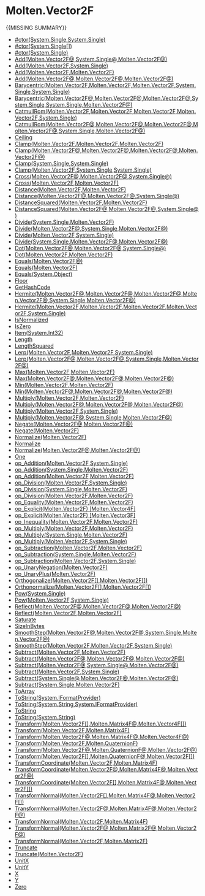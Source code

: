 ﻿  
# Molten.Vector2F
{{MISSING SUMMARY}}
  
*  [#ctor(System.Single,System.Single)](docs/Molten.Math/Molten/Vector2F/#ctor.md)  
*  [#ctor(System.Single[])](docs/Molten.Math/Molten/Vector2F/#ctor.md)  
*  [#ctor(System.Single)](docs/Molten.Math/Molten/Vector2F/#ctor.md)  
*  [Add(Molten.Vector2F@,System.Single@,Molten.Vector2F@)](docs/Molten.Math/Molten/Vector2F/Add.md)  
*  [Add(Molten.Vector2F,System.Single)](docs/Molten.Math/Molten/Vector2F/Add.md)  
*  [Add(Molten.Vector2F,Molten.Vector2F)](docs/Molten.Math/Molten/Vector2F/Add.md)  
*  [Add(Molten.Vector2F@,Molten.Vector2F@,Molten.Vector2F@)](docs/Molten.Math/Molten/Vector2F/Add.md)  
*  [Barycentric(Molten.Vector2F,Molten.Vector2F,Molten.Vector2F,System.Single,System.Single)](docs/Molten.Math/Molten/Vector2F/Barycentric.md)  
*  [Barycentric(Molten.Vector2F@,Molten.Vector2F@,Molten.Vector2F@,System.Single,System.Single,Molten.Vector2F@)](docs/Molten.Math/Molten/Vector2F/Barycentric.md)  
*  [CatmullRom(Molten.Vector2F,Molten.Vector2F,Molten.Vector2F,Molten.Vector2F,System.Single)](docs/Molten.Math/Molten/Vector2F/CatmullRom.md)  
*  [CatmullRom(Molten.Vector2F@,Molten.Vector2F@,Molten.Vector2F@,Molten.Vector2F@,System.Single,Molten.Vector2F@)](docs/Molten.Math/Molten/Vector2F/CatmullRom.md)  
*  [Ceiling](docs/Molten.Math/Molten/Vector2F/Ceiling.md)  
*  [Clamp(Molten.Vector2F,Molten.Vector2F,Molten.Vector2F)](docs/Molten.Math/Molten/Vector2F/Clamp.md)  
*  [Clamp(Molten.Vector2F@,Molten.Vector2F@,Molten.Vector2F@,Molten.Vector2F@)](docs/Molten.Math/Molten/Vector2F/Clamp.md)  
*  [Clamp(System.Single,System.Single)](docs/Molten.Math/Molten/Vector2F/Clamp.md)  
*  [Clamp(Molten.Vector2F,System.Single,System.Single)](docs/Molten.Math/Molten/Vector2F/Clamp.md)  
*  [Cross(Molten.Vector2F@,Molten.Vector2F@,System.Single@)](docs/Molten.Math/Molten/Vector2F/Cross.md)  
*  [Cross(Molten.Vector2F,Molten.Vector2F)](docs/Molten.Math/Molten/Vector2F/Cross.md)  
*  [Distance(Molten.Vector2F,Molten.Vector2F)](docs/Molten.Math/Molten/Vector2F/Distance.md)  
*  [Distance(Molten.Vector2F@,Molten.Vector2F@,System.Single@)](docs/Molten.Math/Molten/Vector2F/Distance.md)  
*  [DistanceSquared(Molten.Vector2F,Molten.Vector2F)](docs/Molten.Math/Molten/Vector2F/DistanceSquared.md)  
*  [DistanceSquared(Molten.Vector2F@,Molten.Vector2F@,System.Single@)](docs/Molten.Math/Molten/Vector2F/DistanceSquared.md)  
*  [Divide(System.Single,Molten.Vector2F)](docs/Molten.Math/Molten/Vector2F/Divide.md)  
*  [Divide(Molten.Vector2F@,System.Single,Molten.Vector2F@)](docs/Molten.Math/Molten/Vector2F/Divide.md)  
*  [Divide(Molten.Vector2F,System.Single)](docs/Molten.Math/Molten/Vector2F/Divide.md)  
*  [Divide(System.Single,Molten.Vector2F@,Molten.Vector2F@)](docs/Molten.Math/Molten/Vector2F/Divide.md)  
*  [Dot(Molten.Vector2F@,Molten.Vector2F@,System.Single@)](docs/Molten.Math/Molten/Vector2F/Dot.md)  
*  [Dot(Molten.Vector2F,Molten.Vector2F)](docs/Molten.Math/Molten/Vector2F/Dot.md)  
*  [Equals(Molten.Vector2F@)](docs/Molten.Math/Molten/Vector2F/Equals.md)  
*  [Equals(Molten.Vector2F)](docs/Molten.Math/Molten/Vector2F/Equals.md)  
*  [Equals(System.Object)](docs/Molten.Math/Molten/Vector2F/Equals.md)  
*  [Floor](docs/Molten.Math/Molten/Vector2F/Floor.md)  
*  [GetHashCode](docs/Molten.Math/Molten/Vector2F/GetHashCode.md)  
*  [Hermite(Molten.Vector2F@,Molten.Vector2F@,Molten.Vector2F@,Molten.Vector2F@,System.Single,Molten.Vector2F@)](docs/Molten.Math/Molten/Vector2F/Hermite.md)  
*  [Hermite(Molten.Vector2F,Molten.Vector2F,Molten.Vector2F,Molten.Vector2F,System.Single)](docs/Molten.Math/Molten/Vector2F/Hermite.md)  
*  [IsNormalized](docs/Molten.Math/Molten/Vector2F/IsNormalized.md)  
*  [IsZero](docs/Molten.Math/Molten/Vector2F/IsZero.md)  
*  [Item(System.Int32)](docs/Molten.Math/Molten/Vector2F/Item.md)  
*  [Length](docs/Molten.Math/Molten/Vector2F/Length.md)  
*  [LengthSquared](docs/Molten.Math/Molten/Vector2F/LengthSquared.md)  
*  [Lerp(Molten.Vector2F,Molten.Vector2F,System.Single)](docs/Molten.Math/Molten/Vector2F/Lerp.md)  
*  [Lerp(Molten.Vector2F@,Molten.Vector2F@,System.Single,Molten.Vector2F@)](docs/Molten.Math/Molten/Vector2F/Lerp.md)  
*  [Max(Molten.Vector2F,Molten.Vector2F)](docs/Molten.Math/Molten/Vector2F/Max.md)  
*  [Max(Molten.Vector2F@,Molten.Vector2F@,Molten.Vector2F@)](docs/Molten.Math/Molten/Vector2F/Max.md)  
*  [Min(Molten.Vector2F,Molten.Vector2F)](docs/Molten.Math/Molten/Vector2F/Min.md)  
*  [Min(Molten.Vector2F@,Molten.Vector2F@,Molten.Vector2F@)](docs/Molten.Math/Molten/Vector2F/Min.md)  
*  [Multiply(Molten.Vector2F,Molten.Vector2F)](docs/Molten.Math/Molten/Vector2F/Multiply.md)  
*  [Multiply(Molten.Vector2F@,Molten.Vector2F@,Molten.Vector2F@)](docs/Molten.Math/Molten/Vector2F/Multiply.md)  
*  [Multiply(Molten.Vector2F,System.Single)](docs/Molten.Math/Molten/Vector2F/Multiply.md)  
*  [Multiply(Molten.Vector2F@,System.Single,Molten.Vector2F@)](docs/Molten.Math/Molten/Vector2F/Multiply.md)  
*  [Negate(Molten.Vector2F@,Molten.Vector2F@)](docs/Molten.Math/Molten/Vector2F/Negate.md)  
*  [Negate(Molten.Vector2F)](docs/Molten.Math/Molten/Vector2F/Negate.md)  
*  [Normalize(Molten.Vector2F)](docs/Molten.Math/Molten/Vector2F/Normalize.md)  
*  [Normalize](docs/Molten.Math/Molten/Vector2F/Normalize.md)  
*  [Normalize(Molten.Vector2F@,Molten.Vector2F@)](docs/Molten.Math/Molten/Vector2F/Normalize.md)  
*  [One](docs/Molten.Math/Molten/Vector2F/One.md)  
*  [op_Addition(Molten.Vector2F,System.Single)](docs/Molten.Math/Molten/Vector2F/op_Addition.md)  
*  [op_Addition(System.Single,Molten.Vector2F)](docs/Molten.Math/Molten/Vector2F/op_Addition.md)  
*  [op_Addition(Molten.Vector2F,Molten.Vector2F)](docs/Molten.Math/Molten/Vector2F/op_Addition.md)  
*  [op_Division(Molten.Vector2F,System.Single)](docs/Molten.Math/Molten/Vector2F/op_Division.md)  
*  [op_Division(System.Single,Molten.Vector2F)](docs/Molten.Math/Molten/Vector2F/op_Division.md)  
*  [op_Division(Molten.Vector2F,Molten.Vector2F)](docs/Molten.Math/Molten/Vector2F/op_Division.md)  
*  [op_Equality(Molten.Vector2F,Molten.Vector2F)](docs/Molten.Math/Molten/Vector2F/op_Equality.md)  
*  [op_Explicit(Molten.Vector2F) [Molten.Vector4F]](docs/Molten.Math/Molten/Vector2F/op_Explicit.md)  
*  [op_Explicit(Molten.Vector2F) [Molten.Vector3F]](docs/Molten.Math/Molten/Vector2F/op_Explicit.md)  
*  [op_Inequality(Molten.Vector2F,Molten.Vector2F)](docs/Molten.Math/Molten/Vector2F/op_Inequality.md)  
*  [op_Multiply(Molten.Vector2F,Molten.Vector2F)](docs/Molten.Math/Molten/Vector2F/op_Multiply.md)  
*  [op_Multiply(System.Single,Molten.Vector2F)](docs/Molten.Math/Molten/Vector2F/op_Multiply.md)  
*  [op_Multiply(Molten.Vector2F,System.Single)](docs/Molten.Math/Molten/Vector2F/op_Multiply.md)  
*  [op_Subtraction(Molten.Vector2F,Molten.Vector2F)](docs/Molten.Math/Molten/Vector2F/op_Subtraction.md)  
*  [op_Subtraction(System.Single,Molten.Vector2F)](docs/Molten.Math/Molten/Vector2F/op_Subtraction.md)  
*  [op_Subtraction(Molten.Vector2F,System.Single)](docs/Molten.Math/Molten/Vector2F/op_Subtraction.md)  
*  [op_UnaryNegation(Molten.Vector2F)](docs/Molten.Math/Molten/Vector2F/op_UnaryNegation.md)  
*  [op_UnaryPlus(Molten.Vector2F)](docs/Molten.Math/Molten/Vector2F/op_UnaryPlus.md)  
*  [Orthogonalize(Molten.Vector2F[],Molten.Vector2F[])](docs/Molten.Math/Molten/Vector2F/Orthogonalize.md)  
*  [Orthonormalize(Molten.Vector2F[],Molten.Vector2F[])](docs/Molten.Math/Molten/Vector2F/Orthonormalize.md)  
*  [Pow(System.Single)](docs/Molten.Math/Molten/Vector2F/Pow.md)  
*  [Pow(Molten.Vector2F,System.Single)](docs/Molten.Math/Molten/Vector2F/Pow.md)  
*  [Reflect(Molten.Vector2F@,Molten.Vector2F@,Molten.Vector2F@)](docs/Molten.Math/Molten/Vector2F/Reflect.md)  
*  [Reflect(Molten.Vector2F,Molten.Vector2F)](docs/Molten.Math/Molten/Vector2F/Reflect.md)  
*  [Saturate](docs/Molten.Math/Molten/Vector2F/Saturate.md)  
*  [SizeInBytes](docs/Molten.Math/Molten/Vector2F/SizeInBytes.md)  
*  [SmoothStep(Molten.Vector2F@,Molten.Vector2F@,System.Single,Molten.Vector2F@)](docs/Molten.Math/Molten/Vector2F/SmoothStep.md)  
*  [SmoothStep(Molten.Vector2F,Molten.Vector2F,System.Single)](docs/Molten.Math/Molten/Vector2F/SmoothStep.md)  
*  [Subtract(Molten.Vector2F,Molten.Vector2F)](docs/Molten.Math/Molten/Vector2F/Subtract.md)  
*  [Subtract(Molten.Vector2F@,Molten.Vector2F@,Molten.Vector2F@)](docs/Molten.Math/Molten/Vector2F/Subtract.md)  
*  [Subtract(Molten.Vector2F@,System.Single@,Molten.Vector2F@)](docs/Molten.Math/Molten/Vector2F/Subtract.md)  
*  [Subtract(Molten.Vector2F,System.Single)](docs/Molten.Math/Molten/Vector2F/Subtract.md)  
*  [Subtract(System.Single@,Molten.Vector2F@,Molten.Vector2F@)](docs/Molten.Math/Molten/Vector2F/Subtract.md)  
*  [Subtract(System.Single,Molten.Vector2F)](docs/Molten.Math/Molten/Vector2F/Subtract.md)  
*  [ToArray](docs/Molten.Math/Molten/Vector2F/ToArray.md)  
*  [ToString(System.IFormatProvider)](docs/Molten.Math/Molten/Vector2F/ToString.md)  
*  [ToString(System.String,System.IFormatProvider)](docs/Molten.Math/Molten/Vector2F/ToString.md)  
*  [ToString](docs/Molten.Math/Molten/Vector2F/ToString.md)  
*  [ToString(System.String)](docs/Molten.Math/Molten/Vector2F/ToString.md)  
*  [Transform(Molten.Vector2F[],Molten.Matrix4F@,Molten.Vector4F[])](docs/Molten.Math/Molten/Vector2F/Transform.md)  
*  [Transform(Molten.Vector2F,Molten.Matrix4F)](docs/Molten.Math/Molten/Vector2F/Transform.md)  
*  [Transform(Molten.Vector2F@,Molten.Matrix4F@,Molten.Vector4F@)](docs/Molten.Math/Molten/Vector2F/Transform.md)  
*  [Transform(Molten.Vector2F,Molten.QuaternionF)](docs/Molten.Math/Molten/Vector2F/Transform.md)  
*  [Transform(Molten.Vector2F@,Molten.QuaternionF@,Molten.Vector2F@)](docs/Molten.Math/Molten/Vector2F/Transform.md)  
*  [Transform(Molten.Vector2F[],Molten.QuaternionF@,Molten.Vector2F[])](docs/Molten.Math/Molten/Vector2F/Transform.md)  
*  [TransformCoordinate(Molten.Vector2F,Molten.Matrix4F)](docs/Molten.Math/Molten/Vector2F/TransformCoordinate.md)  
*  [TransformCoordinate(Molten.Vector2F@,Molten.Matrix4F@,Molten.Vector2F@)](docs/Molten.Math/Molten/Vector2F/TransformCoordinate.md)  
*  [TransformCoordinate(Molten.Vector2F[],Molten.Matrix4F@,Molten.Vector2F[])](docs/Molten.Math/Molten/Vector2F/TransformCoordinate.md)  
*  [TransformNormal(Molten.Vector2F[],Molten.Matrix4F@,Molten.Vector2F[])](docs/Molten.Math/Molten/Vector2F/TransformNormal.md)  
*  [TransformNormal(Molten.Vector2F@,Molten.Matrix4F@,Molten.Vector2F@)](docs/Molten.Math/Molten/Vector2F/TransformNormal.md)  
*  [TransformNormal(Molten.Vector2F,Molten.Matrix4F)](docs/Molten.Math/Molten/Vector2F/TransformNormal.md)  
*  [TransformNormal(Molten.Vector2F@,Molten.Matrix2F@,Molten.Vector2F@)](docs/Molten.Math/Molten/Vector2F/TransformNormal.md)  
*  [TransformNormal(Molten.Vector2F,Molten.Matrix2F)](docs/Molten.Math/Molten/Vector2F/TransformNormal.md)  
*  [Truncate](docs/Molten.Math/Molten/Vector2F/Truncate.md)  
*  [Truncate(Molten.Vector2F)](docs/Molten.Math/Molten/Vector2F/Truncate.md)  
*  [UnitX](docs/Molten.Math/Molten/Vector2F/UnitX.md)  
*  [UnitY](docs/Molten.Math/Molten/Vector2F/UnitY.md)  
*  [X](docs/Molten.Math/Molten/Vector2F/X.md)  
*  [Y](docs/Molten.Math/Molten/Vector2F/Y.md)  
*  [Zero](docs/Molten.Math/Molten/Vector2F/Zero.md)